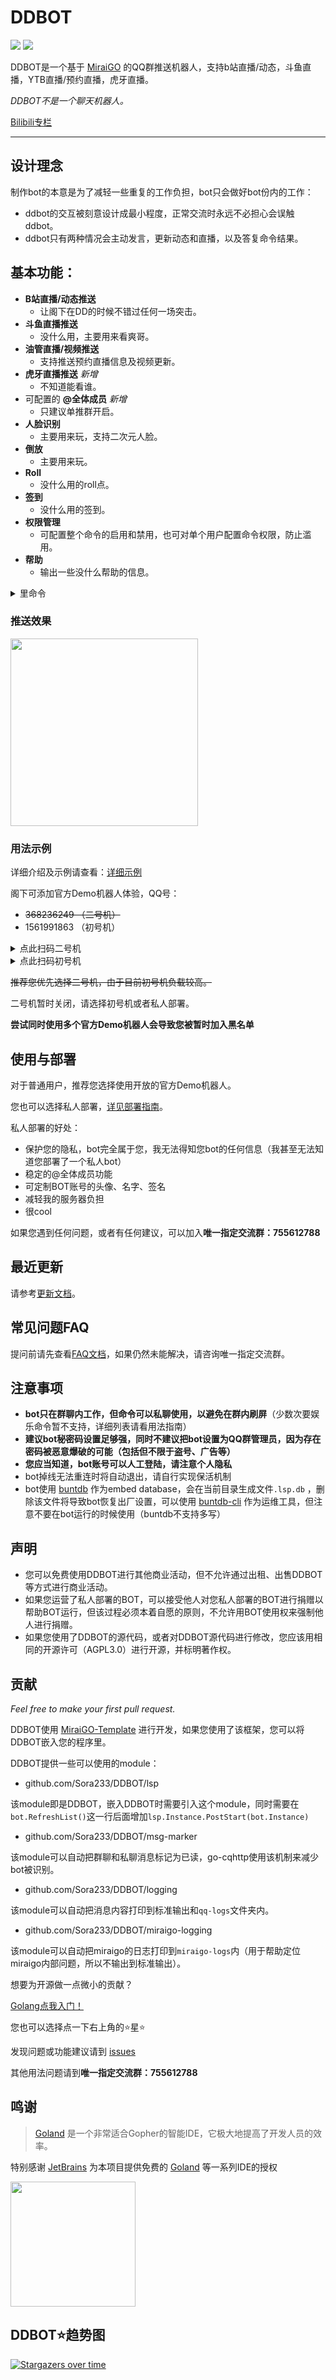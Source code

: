# DDBOT

[<img src="https://github.com/Sora233/DDBOT/actions/workflows/ci.yml/badge.svg"/>](https://github.com/Sora233/DDBOT/actions/workflows/ci.yml)
[<img src="https://coveralls.io/repos/github/Sora233/DDBOT/badge.svg?branch=master"/>](https://coveralls.io/github/Sora233/DDBOT)

DDBOT是一个基于 [MiraiGO](https://github.com/Mrs4s/MiraiGo) 的QQ群推送机器人，支持b站直播/动态，斗鱼直播，YTB直播/预约直播，虎牙直播。

*DDBOT不是一个聊天机器人。*

[Bilibili专栏](https://www.bilibili.com/read/cv10602230)

-----

## 设计理念

制作bot的本意是为了减轻一些重复的工作负担，bot只会做好bot份内的工作：

- ddbot的交互被刻意设计成最小程度，正常交流时永远不必担心会误触ddbot。
- ddbot只有两种情况会主动发言，更新动态和直播，以及答复命令结果。

## **基本功能：**

- **B站直播/动态推送**
    - 让阁下在DD的时候不错过任何一场突击。
- **斗鱼直播推送**
    - 没什么用，主要用来看爽哥。
- **油管直播/视频推送**
    - 支持推送预约直播信息及视频更新。
- **虎牙直播推送** *新增*
    - 不知道能看谁。
- 可配置的 **@全体成员** *新增*
    - 只建议单推群开启。
- **人脸识别**
    - 主要用来玩，支持二次元人脸。
- **倒放**
    - 主要用来玩。
- **Roll**
    - 没什么用的roll点。
- **签到**
    - 没什么用的签到。
- **权限管理**
    - 可配置整个命令的启用和禁用，也可对单个用户配置命令权限，防止滥用。
- **帮助**
    - 输出一些没什么帮助的信息。

<details>
  <summary>里命令</summary>

以下命令默认禁用，使用enable命令后才能使用

- **随机图片**
    - 由 [api.olicon.app](https://api.lolicon.app/#/) 提供

</details>

### 推送效果

<img src="https://user-images.githubusercontent.com/11474360/111737379-78fbe200-88ba-11eb-9e7e-ecc9f2440dd8.jpg" width="300">

### 用法示例

详细介绍及示例请查看：[详细示例](/EXAMPLE.md)

阁下可添加官方Demo机器人体验，QQ号：

- ~~368236249 （二号机）~~
- 1561991863 （初号机）

<details>
<summary>点此扫码二号机</summary>
<img src="https://user-images.githubusercontent.com/11474360/122684719-a8afe280-d239-11eb-9089-b8ce6613c819.jpg" width="300" height="450">
</details>

<details>
<summary>点此扫码初号机</summary>
<img src="https://user-images.githubusercontent.com/11474360/108590360-150afa00-739e-11eb-86f7-77f68d845505.jpeg" width="300" height="450">
</details>

~~推荐您优先选择二号机，由于目前初号机负载较高。~~

二号机暂时关闭，请选择初号机或者私人部署。

**尝试同时使用多个官方Demo机器人会导致您被暂时加入黑名单**

## 使用与部署

对于普通用户，推荐您选择使用开放的官方Demo机器人。

您也可以选择私人部署，[详见部署指南](/INSTALL.md)。

私人部署的好处：

- 保护您的隐私，bot完全属于您，我无法得知您bot的任何信息（我甚至无法知道您部署了一个私人bot）
- 稳定的@全体成员功能
- 可定制BOT账号的头像、名字、签名
- 减轻我的服务器负担
- 很cool

如果您遇到任何问题，或者有任何建议，可以加入**唯一指定交流群：755612788**

## 最近更新

请参考[更新文档](/UPDATE.md)。

## 常见问题FAQ

提问前请先查看[FAQ文档](/FAQ.md)，如果仍然未能解决，请咨询唯一指定交流群。

## 注意事项

- **bot只在群聊内工作，但命令可以私聊使用，以避免在群内刷屏**（少数次要娱乐命令暂不支持，详细列表请看用法指南）
- **建议bot秘密码设置足够强，同时不建议把bot设置为QQ群管理员，因为存在密码被恶意爆破的可能（包括但不限于盗号、广告等）**
- **您应当知道，bot账号可以人工登陆，请注意个人隐私**
- bot掉线无法重连时将自动退出，请自行实现保活机制
- bot使用 [buntdb](https://github.com/tidwall/buntdb) 作为embed database，会在当前目录生成文件`.lsp.db`
  ，删除该文件将导致bot恢复出厂设置，可以使用 [buntdb-cli](https://github.com/Sora233/buntdb-cli) 作为运维工具，但注意不要在bot运行的时候使用（buntdb不支持多写）

## 声明

- 您可以免费使用DDBOT进行其他商业活动，但不允许通过出租、出售DDBOT等方式进行商业活动。
- 如果您运营了私人部署的BOT，可以接受他人对您私人部署的BOT进行捐赠以帮助BOT运行，但该过程必须本着自愿的原则，不允许用BOT使用权来强制他人进行捐赠。
- 如果您使用了DDBOT的源代码，或者对DDBOT源代码进行修改，您应该用相同的开源许可（AGPL3.0）进行开源，并标明著作权。

## 贡献

*Feel free to make your first pull request.*

DDBOT使用 [MiraiGO-Template](https://github.com/Logiase/MiraiGo-Template) 进行开发，如果您使用了该框架，您可以将DDBOT嵌入您的程序里。

DDBOT提供一些可以使用的module：

- github.com/Sora233/DDBOT/lsp

该module即是DDBOT，嵌入DDBOT时需要引入这个module，同时需要在`bot.RefreshList()`这一行后面增加`lsp.Instance.PostStart(bot.Instance)`

- github.com/Sora233/DDBOT/msg-marker

该module可以自动把群聊和私聊消息标记为已读，go-cqhttp使用该机制来减少bot被识别。

- github.com/Sora233/DDBOT/logging

该module可以自动把消息内容打印到标准输出和`qq-logs`文件夹内。

- github.com/Sora233/DDBOT/miraigo-logging

该module可以自动把miraigo的日志打印到`miraigo-logs`内（用于帮助定位miraigo内部问题，所以不输出到标准输出）。

想要为开源做一点微小的贡献？

[Golang点我入门！](https://github.com/justjavac/free-programming-books-zh_CN#go)

您也可以选择点一下右上角的⭐星⭐

发现问题或功能建议请到 [issues](https://github.com/Sora233/DDBOT/issues)

其他用法问题请到**唯一指定交流群：755612788**

## 鸣谢

> [Goland](https://www.jetbrains.com/go/) 是一个非常适合Gopher的智能IDE，它极大地提高了开发人员的效率。

特别感谢 [JetBrains](https://jb.gg/OpenSource) 为本项目提供免费的 [Goland](https://www.jetbrains.com/go/) 等一系列IDE的授权

[<img src="https://user-images.githubusercontent.com/11474360/112592917-baa00600-8e41-11eb-9da4-ecb53bb3c2fa.png" width="200"/>](https://jb.gg/OpenSource)

## DDBOT:star:趋势图

[![Stargazers over time](https://starchart.cc/Sora233/DDBOT.svg)](https://starchart.cc/Sora233/DDBOT)
